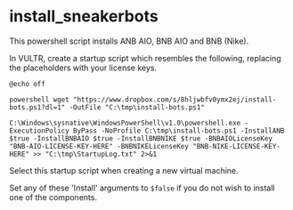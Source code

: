 install_sneakerbots
===================
This powershell script installs ANB AIO, BNB AIO and BNB (Nike).

In VULTR, create a startup script which resembles the following,
replacing the placeholders with your license keys.

```
@echo off

powershell wget "https://www.dropbox.com/s/8hljwbfv0ymx2ej/install-bots.ps1?dl=1" -OutFile "C:\tmp\install-bots.ps1"

C:\Windows\sysnative\WindowsPowerShell\v1.0\powershell.exe -ExecutionPolicy ByPass -NoProfile C:\tmp\install-bots.ps1 -InstallANB $true -InstallBNBAIO $true -InstallBNBNIKE $true -BNBAIOLicenseKey "BNB-AIO-LICENSE-KEY-HERE" -BNBNIKELicenseKey "BNB-NIKE-LICENSE-KEY-HERE" >> "C:\tmp\StartupLog.txt" 2>&1
```

Select this startup script when creating a new virtual machine.

Set any of these 'Install' arguments to `$false` if you do not wish to install one of the components.
